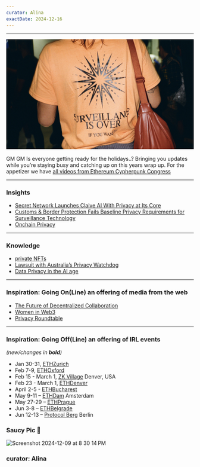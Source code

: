 ```yaml
---
curator: Alina
exactDate: 2024-12-16
---
```


<!--
### Insights

### Knowledge

### Inspiration

### Inspiration: Going On(Line) an offering of media from the web

### Inspiration: Going Off(Line) an offering of IRL events 

### Explorer 

### Saucy Quote
-->

---

<img width="1200" alt="back of a person wearing an anti surveillance tshirt" src="https://raw.githubusercontent.com/web3privacy/news/refs/heads/main/web/public/img/w3pn-news-tshirt.png">

GM GM 
Is everyone getting ready for the holidays..? 
Bringing you updates while you’re staying busy and catching up on this years wrap up.
For the appetizer we have [all videos from Ethereum Cypherpunk Congress](https://www.youtube.com/watch?v=J4RlaZT1D9U&list=PLSsVHWrO8Yh2FBmQ3JwauylmYI4F6z5Q3)

---

### Insights
- [Secret Network Launches Claive AI With Privacy at Its Core](https://news.bitcoin.com/secret-network-launches-claive-ai-with-privacy-at-its-core/)
- [Customs & Border Protection Fails Baseline Privacy Requirements for Surveillance Technology](https://www.eff.org/deeplinks/2024/12/customs-border-protection-fails-baseline-privacy-requirements-surveillance)
- [Onchain Privacy](https://oasisprotocol.org/blog/onchain-privacy)

---

### Knowledge
- [private NFTs](https://www.aleo.org/post/building-private-nfts-leo/)
- [Lawsuit with Australia’s Privacy Watchdog](https://www.firstpost.com/tech/meta-settles-cambridge-analytica-lawsuit-with-australias-privacy-watchdog-to-pay-50-million-13845172.html) 
- [Data Privacy in the AI age](https://insideainews.com/2024/12/16/ai-expert-more-must-be-done-to-protect-data-privacy-in-the-ai-age/)


---

### Inspiration: Going On(Line) an offering of media from the web
- [The Future of Decentralized Collaboration](https://www.youtube.com/watch?v=QBCtXM4QGJY) 
- [Women in Web3](https://www.youtube.com/watch?v=ttP1J9u8GhE)
- [Privacy Roundtable](https://x.com/firoorg/status/1869380929896194489?s=46)

---

### Inspiration: Going Off(Line) an offering of IRL events 
*(new/changes in **bold**)*

* Jan 30-31, [ETHZurich](https://ethereumzuri.ch/)
* Feb 7-9, [ETHOxford](https://ethoxford.io/)
* Feb 15 - March 1, [ZK Village](https://www.zklab.systems/zk-village) Denver, USA
* Feb 23 - March 1, [ETHDenver](https://www.ethdenver.com/)
* April 2-5 - [ETHBucharest](https://x.com/ethbucharest_?s=21)
* May 9-11 – [ETHDam](https://www.ethdam.com/) Amsterdam
* May 27-29 – [ETHPrague](https://ethprague.com/)
* Jun 3-8 – [ETHBelgrade](https://ethbelgrade.rs/)
* Jun 12-13 – [Protocol Berg](https://protocol.berlin/) Berlin


### Saucy Pic 🥫
<img width="1143" alt="Screenshot 2024-12-09 at 8 30 14 PM" src="https://github.com/user-attachments/assets/09992f0d-3e9d-40e3-9845-2059261460f1">




### curator: Alina
